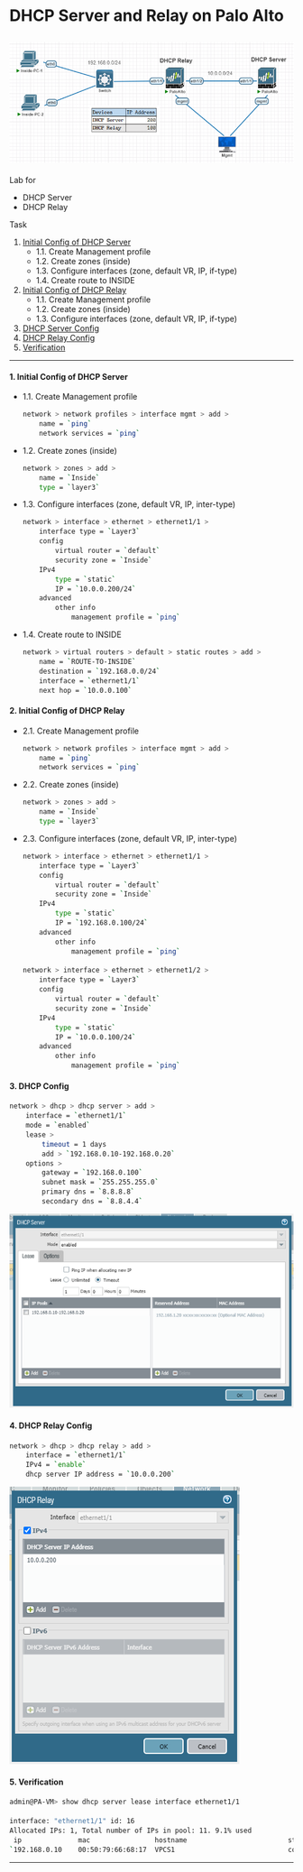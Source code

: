 # DHCP Server and Relay on Palo Alto
![](./images/topology.png)
---
Lab for
- DHCP Server
- DHCP Relay

Task
1. [Initial Config of DHCP Server](#1-initial-config-of-dhcp-server)
    - 1.1. Create Management profile
    - 1.2. Create zones (inside)
    - 1.3. Configure interfaces (zone, default VR, IP, if-type)
    - 1.4. Create route to INSIDE
2. [Initial Config of DHCP Relay](#2-initial-config-of-dhcp-relay)
    - 1.1. Create Management profile
    - 1.2. Create zones (inside)
    - 1.3. Configure interfaces (zone, default VR, IP, if-type)
3. [DHCP Server Config](#3-dhcp-config)
4. [DHCP Relay Config](#4-dhcp-relay-config)
5. [Verification](#5-verification)
---
#### 1. Initial Config of DHCP Server
- 1.1. Create Management profile
	```sh
	network > network profiles > interface mgmt > add >
		name = `ping`
		network services = `ping`
	```
- 1.2. Create zones (inside)
	```sh
	network > zones > add > 
		name = `Inside`
		type = `layer3` 
    ```
- 1.3. Configure interfaces (zone, default VR, IP, inter-type)
	```sh
	network > interface > ethernet > ethernet1/1 >
		interface type = `Layer3`
		config
			virtual router = `default`
			security zone = `Inside`
		IPv4
			type = `static`
			IP = `10.0.0.200/24`
		advanced
			other info
				management profile = `ping`
	```
- 1.4. Create route to INSIDE
    ```sh
    network > virtual routers > default > static routes > add >
        name = `ROUTE-TO-INSIDE`
        destination = `192.168.0.0/24`
        interface = `ethernet1/1`
        next hop = `10.0.0.100`
    ```
#### 2. Initial Config of DHCP Relay
- 2.1. Create Management profile
	```sh
	network > network profiles > interface mgmt > add >
		name = `ping`
		network services = `ping`
	```
- 2.2. Create zones (inside)
	```sh
	network > zones > add > 
		name = `Inside`
		type = `layer3` 
    ```
- 2.3. Configure interfaces (zone, default VR, IP, inter-type)
	```sh
	network > interface > ethernet > ethernet1/1 >
		interface type = `Layer3`
		config
			virtual router = `default`
			security zone = `Inside`
		IPv4
			type = `static`
			IP = `192.168.0.100/24`
		advanced
			other info
				management profile = `ping`

	network > interface > ethernet > ethernet1/2 >
		interface type = `Layer3`
		config
			virtual router = `default`
			security zone = `Inside`
		IPv4
			type = `static`
			IP = `10.0.0.100/24`
		advanced
			other info
				management profile = `ping`
    ```

#### 3. DHCP Config
```sh
network > dhcp > dhcp server > add >
    interface = `ethernet1/1`
    mode = `enabled`
    lease >
        timeout = 1 days
        add > `192.168.0.10-192.168.0.20`
    options >
        gateway = `192.168.0.100`
        subnet mask = `255.255.255.0`
        primary dns = `8.8.8.8`
        secondary dns = `8.8.4.4`
```
![](./images/dhcp-server.png)
#### 4. DHCP Relay Config
```sh
network > dhcp > dhcp relay > add >
    interface = `ethernet1/1`
    IPv4 = `enable`
    dhcp server IP address = `10.0.0.200`
```
![](./images/dhcp-relay.png)
#### 5. Verification
```sh
admin@PA-VM> show dhcp server lease interface ethernet1/1 

interface: "ethernet1/1" id: 16
Allocated IPs: 1, Total number of IPs in pool: 11. 9.1% used
 ip              mac                hostname                         state      duration    lease_time            
`192.168.0.10    00:50:79:66:68:17  VPCS1                            committed  86400       Sun Apr 17 02:06:44 2023`

```

---




